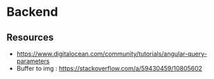 # Backend

## Resources
* https://www.digitalocean.com/community/tutorials/angular-query-parameters
* Buffer to img : https://stackoverflow.com/a/59430459/10805602
